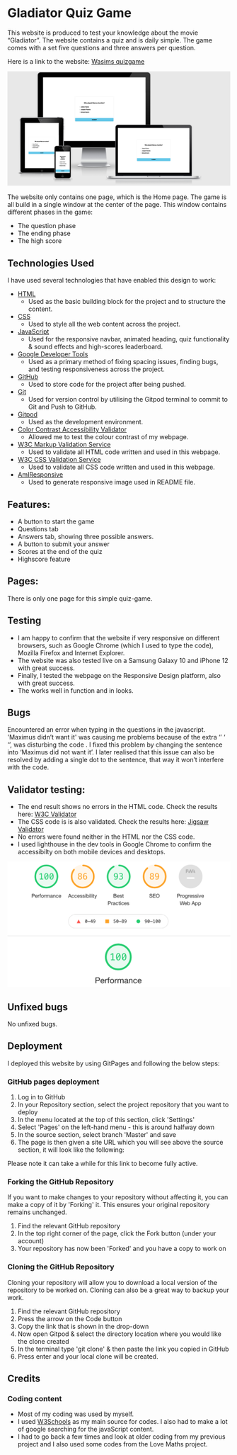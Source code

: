 # Gladiator Quiz Game

This website is produced to test your knowledge about the movie “Gladiator”. The website contains a quiz and is daily simple. The game comes with a set five questions and three answers per question. 

Here is a link to the website: [Wasims quizgame](https://wasim-eb.github.io/quiz-game/)

![Page](./assets/images/responsivedesign.png)

The website only contains one page, which is the Home page. The game is all build in a single window at the center of the page.
This window contains different phases in the game:
- The question phase
- The ending phase
- The high score

## Technologies Used
I have used several technologies that have enabled this design to work:

- [HTML](https://developer.mozilla.org/en-US/docs/Web/HTML)
    - Used as the basic building block for the project and to structure the content.
- [CSS](https://developer.mozilla.org/en-US/docs/Learn/Getting_started_with_the_web/CSS_basics)
    - Used to style all the web content across the project. 
- [JavaScript](https://www.javascript.com/)
    - Used for the responsive navbar, animated heading, quiz functionality & sound effects and high-scores leaderboard.
- [Google Developer Tools](https://developers.google.com/web/tools/chrome-devtools)
    - Used as a primary method of fixing spacing issues, finding bugs, and testing responsiveness across the project.
- [GitHub](https://github.com/)
    - Used to store code for the project after being pushed.
- [Git](https://git-scm.com/)
    - Used for version control by utilising the Gitpod terminal to commit to Git and Push to GitHub.
- [Gitpod](https://www.gitpod.io/)
    - Used as the development environment.
- [Color Contrast Accessibility Validator](https://color.a11y.com/)
    - Allowed me to test the colour contrast of my webpage.
- [W3C Markup Validation Service](https://validator.w3.org/) 
    - Used to validate all HTML code written and used in this webpage.
- [W3C CSS Validation Service](https://jigsaw.w3.org/css-validator/#validate_by_input)
    - Used to validate all CSS code written and used in this webpage.
- [AmIResponsive](http://ami.responsivedesign.is/)
    - Used to generate responsive image used in README file.



## Features:
* A button to start the game
* Questions tab
* Answers tab, showing three possible answers.
* A button to submit your answer
* Scores at the end of the quiz
* Highscore feature


## Pages: 
There is only one page for this simple quiz-game.

## Testing
* I am happy to confirm that the website if very responsive on different browsers, such as Google Chrome (which I used to type the code), Mozilla Firefox and Internet Explorer. 
* The website was also tested live on a Samsung Galaxy 10 and iPhone 12 with great success. 
* Finally, I tested the webpage on the Responsive Design platform, also with great success. 
* The works well in function and in looks.


## Bugs
Encountered an error when typing in the questions in the javascript. 'Maximus didn’t want it' was causing me problems because of the extra ‘’ ‘ ‘’, was disturbing the code . I fixed this problem by changing the sentence into ‘Maximus did not want it’.
I later realised that this issue can also be resolved by adding a single dot to the sentence, that way it won’t interfere with the code.

## Validator testing:

* The end result shows no errors in the HTML code. Check the results here: [W3C Validator](https://validator.w3.org/nu/?doc=https%3A%2F%2Fwasim-eb.github.io%2Fquiz-game%2F)
* The CSS code is is also validated. Check the results here: [Jigsaw Validator](https://jigsaw.w3.org/css-validator/validator?uri=https%3A%2F%2Fwasim-eb.github.io%2Fquiz-game%2F&profile=css3svg&usermedium=all&warning=1&vextwarning=&lang=en)
* No errors were found neither in the HTML nor the CSS code. 
* I used lighthouse in the dev tools in Google Chrome to confirm the accessibilty on both mobile devices and desktops. 

![LIGHTHOSE](./assets/images/lighthouse.png)

## Unfixed bugs
No unfixed bugs.

## Deployment
I deployed this website by using GitPages and following the below steps:

### GitHub pages deployment

1. Log in to GitHub
2. In your Repository section, select the project repository that you want to deploy
3. In the menu located at the top of this section, click 'Settings'
4. Select 'Pages' on the left-hand menu - this is around halfway down
5. In the source section, select branch 'Master' and save
6. The page is then given a site URL which you will see above the source section, it will look like the following:

Please note it can take a while for this link to become fully active.

### Forking the GitHub Repository

If you want to make changes to your repository without affecting it, you can make a copy of it by 'Forking' it. This ensures your original repository remains unchanged.

1. Find the relevant GitHub repository
2. In the top right corner of the page, click the Fork button (under your account)
3. Your repository has now been 'Forked' and you have a copy to work on

### Cloning the GitHub Repository

Cloning your repository will allow you to download a local version of the repository to be worked on. Cloning can also be a great way to backup your work.

1. Find the relevant GitHub repository
2. Press the arrow on the Code button
3. Copy the link that is shown in the drop-down
4. Now open Gitpod & select the directory location where you would like the clone created
5. In the terminal type 'git clone' & then paste the link you copied in GitHub
6. Press enter and your local clone will be created.


## Credits

### Coding content
* Most of my coding was used by myself. 
* I used [W3Schools](https://www.w3schools.com/) as my main source for codes. I also had to make a lot of google searching for the javaScript content.
* I had to go back a few times and look at older coding from my previous project and I also used some codes from the Love Maths project.
